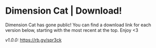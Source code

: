 # Dimension Cat | Download!
Dimension Cat has gone public! You can find a download link for each version below, starting with the most recent at the top. Enjoy <3

*v1.0.0:*
  https://rb.gy/spr3ck
